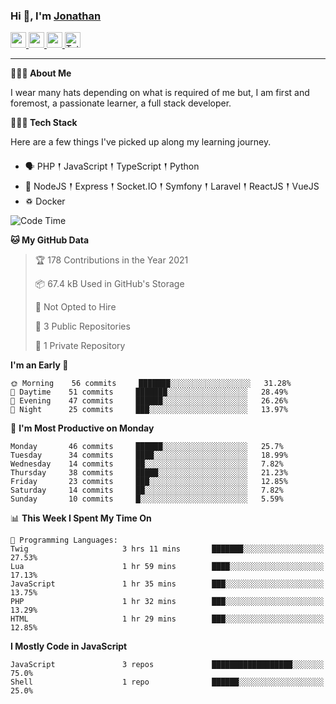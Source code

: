 ### Hi 👋, I'm [Jonathan](https://jonathan-d.ch) 

<p>
  <a href="https://www.twitter.com/redkill2108">
    <img src="https://img.shields.io/badge/twitter-%231DA1F2.svg?&style=for-the-badge&logo=twitter&logoColor=white" height=25>
  </a>
  <a href="https://www.linkedin.com/in/jdebetaz">
    <img src="https://img.shields.io/badge/linkedin-%230077B5.svg?&style=for-the-badge&logo=linkedin&logoColor=white" height=25>
  </a>
  <a href="https://www.instagram.com/jdebetaz/">
    <img src="https://img.shields.io/badge/instagram-%23E4405F.svg?&style=for-the-badge&logo=instagram&logoColor=white" height=25>
  </a>
  <a href="https://wakatime.com/@5c95ead1-71ee-4ecc-9a32-6c2b293dd432">
    <img src="https://wakatime.com/badge/user/5c95ead1-71ee-4ecc-9a32-6c2b293dd432.svg?style=for-the-badge" height=25 alt="Total time coded since Aug 23 2019" />
  </a>
</p>

-------

**🙋🏻‍♂️ About Me** 

<p>I wear many hats depending on what is required of me but, I am first and foremost, a passionate learner, a full stack developer.</p>

**👨🏻‍💻 Tech Stack** 

<p>Here are a few things I've picked up along my learning journey.</p>

- 🗣 PHP 𒑰 JavaScript 𒑰 TypeScript 𒑰 Python
- 🎒 NodeJS 𒑰 Express 𒑰 Socket.IO 𒑰 Symfony 𒑰 Laravel 𒑰 ReactJS 𒑰 VueJS
- ♽ Docker

<!--START_SECTION:waka-->
![Code Time](http://img.shields.io/badge/Code%20Time-383%20hrs%2042%20mins-blue)

**🐱 My GitHub Data** 

> 🏆 178 Contributions in the Year 2021
 > 
> 📦 67.4 kB Used in GitHub's Storage 
 > 
> 🚫 Not Opted to Hire
 > 
> 📜 3 Public Repositories 
 > 
> 🔑 1 Private Repository 
 > 
**I'm an Early 🐤** 

```text
🌞 Morning    56 commits     ███████░░░░░░░░░░░░░░░░░░   31.28% 
🌆 Daytime    51 commits     ███████░░░░░░░░░░░░░░░░░░   28.49% 
🌃 Evening    47 commits     ██████░░░░░░░░░░░░░░░░░░░   26.26% 
🌙 Night      25 commits     ███░░░░░░░░░░░░░░░░░░░░░░   13.97%

```
📅 **I'm Most Productive on Monday** 

```text
Monday       46 commits     ██████░░░░░░░░░░░░░░░░░░░   25.7% 
Tuesday      34 commits     ████░░░░░░░░░░░░░░░░░░░░░   18.99% 
Wednesday    14 commits     ██░░░░░░░░░░░░░░░░░░░░░░░   7.82% 
Thursday     38 commits     █████░░░░░░░░░░░░░░░░░░░░   21.23% 
Friday       23 commits     ███░░░░░░░░░░░░░░░░░░░░░░   12.85% 
Saturday     14 commits     ██░░░░░░░░░░░░░░░░░░░░░░░   7.82% 
Sunday       10 commits     █░░░░░░░░░░░░░░░░░░░░░░░░   5.59%

```


📊 **This Week I Spent My Time On** 

```text
💬 Programming Languages: 
Twig                     3 hrs 11 mins       ███████░░░░░░░░░░░░░░░░░░   27.53% 
Lua                      1 hr 59 mins        ████░░░░░░░░░░░░░░░░░░░░░   17.13% 
JavaScript               1 hr 35 mins        ███░░░░░░░░░░░░░░░░░░░░░░   13.75% 
PHP                      1 hr 32 mins        ███░░░░░░░░░░░░░░░░░░░░░░   13.29% 
HTML                     1 hr 29 mins        ███░░░░░░░░░░░░░░░░░░░░░░   12.85%

```

**I Mostly Code in JavaScript** 

```text
JavaScript               3 repos             ██████████████████░░░░░░░   75.0% 
Shell                    1 repo              ██████░░░░░░░░░░░░░░░░░░░   25.0%

```



<!--END_SECTION:waka-->
